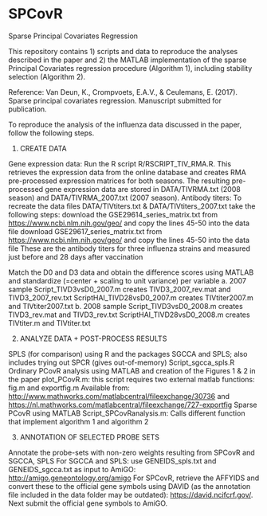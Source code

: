 # SPCovR
Sparse Principal Covariates Regression

This repository contains 1) scripts and data to reproduce the analyses described in the paper and 2) the MATLAB implementation of the sparse Principal Covariates regression procedure (Algorithm 1), including stability selection (Algorithm 2).

Reference:
Van Deun, K., Crompvoets, E.A.V., & Ceulemans, E. (2017). Sparse principal covariates regression. Manuscript submitted for publication.

To reproduce the analysis of the influenza data discussed in the paper, follow the following steps.

1. CREATE DATA
  
Gene expression data: Run the R script R/RSCRIPT_TIV_RMA.R. This retrieves the expression data from the online database and creates RMA pre-processed expression matrices for both seasons. The resulting pre-processed gene expression data are stored in DATA/TIVRMA.txt (2008 season) and DATA/TIVRMA_2007.txt (2007 season).
Antibody titers: To recreate the data files DATA/TIVtiters.txt & DATA/TIVtiters_2007.txt take the following steps:
 download the GSE29614_series_matrix.txt from https://www.ncbi.nlm.nih.gov/geo/ and copy the lines 45-50 into the data file
 download GSE29617_series_matrix.txt from https://www.ncbi.nlm.nih.gov/geo/ and copy the lines 45-50 into the data file
 These are the antibody titers for three influenza strains and measured just before and 28 days after vaccination

Match the D0 and D3 data and obtain the difference scores using MATLAB and standardize (=center + scaling to unit variance) per variable
 a. 2007 sample
 Script_TIVD3vsD0_2007.m creates TIVD3_2007_rev.mat and TIVD3_2007_rev.txt
 ScriptHAI_TIVD28vsD0_2007.m creates TIVtiter2007.m and TIVtiter2007.txt
 b. 2008 sample
 Script_TIVD3vsD0_2008.m creates TIVD3_rev.mat and TIVD3_rev.txt
 ScriptHAI_TIVD28vsD0_2008.m creates TIVtiter.m and TIVtiter.txt

2. ANALYZE DATA + POST-PROCESS RESULTS

  SPLS (for comparison) using R and the packages SGCCA and SPLS; also includes trying out SPCR (gives out-of-memory)
  Script_sgcca_spls.R
  Ordinary PCovR analysis using MATLAB and creation of the Figures 1 & 2 in the paper
  plot_PCovR.m: this script requires two external matlab functions: fig.m and exportfig.m
	Available from: http://www.mathworks.com/matlabcentral/fileexchange/30736 and
	https://nl.mathworks.com/matlabcentral/fileexchange/727-exportfig
  Sparse PCovR using MATLAB
  Script_SPCovRanalysis.m: Calls different function that implement algorithm 1 and algorithm 2


3. ANNOTATION OF SELECTED PROBE SETS

Annotate the probe-sets with non-zero weights resulting from SPCovR and SGCCA, SPLS
For SGCCA and SPLS: use GENEIDS_spls.txt and GENEIDS_sgcca.txt as input to AmiGO: http://amigo.geneontology.org/amigo
For SPCovR, retrieve the AFFYIDS and convert these to the official gene symbols using DAVID (as the annotation
file included in the data folder may be outdated): https://david.ncifcrf.gov/. 
Next submit the official gene symbols to AmiGO.
